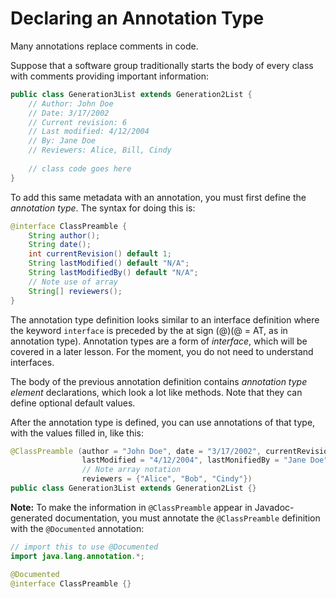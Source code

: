 # Declaring an Annotation Type

Many annotations replace comments in code.

Suppose that a software group traditionally starts the body of every
class with comments providing important information:

```java
public class Generation3List extends Generation2List {
    // Author: John Doe
    // Date: 3/17/2002
    // Current revision: 6
    // Last modified: 4/12/2004
    // By: Jane Doe
    // Reviewers: Alice, Bill, Cindy
    
    // class code goes here
}
```

To add this same metadata with an annotation, you must first define
the _annotation type_. The syntax for doing this is:

```java
@interface ClassPreamble {
    String author();
    String date();
    int currentRevision() default 1;
    String lastModified() default "N/A";
    String lastModifiedBy() default "N/A";
    // Note use of array
    String[] reviewers();
}
```

The annotation type definition looks similar to an interface definition
where the keyword `interface` is preceded by the at sign (@)(@ = AT, as
in annotation type). Annotation types are a form of _interface_, which
will be covered in a later lesson. For the moment, you do not need to
understand interfaces.

The body of the previous annotation definition contains _annotation type
element_ declarations, which look a lot like methods. Note that they can
define optional default values.

After the annotation type is defined, you can use annotations of that
type, with the values filled in, like this:

```java
@ClassPreamble (author = "John Doe", date = "3/17/2002", currentRevision = 6,
                lastModified = "4/12/2004", lastMonifiedBy = "Jane Doe",
                // Note array notation                
                reviewers = {"Alice", "Bob", "Cindy"})
public class Generation3List extends Generation2List {}
```

**Note:** To make the information in `@ClassPreamble` appear in
Javadoc-generated documentation, you must annotate the `@ClassPreamble`
definition with the `@Documented` annotation:

```java
// import this to use @Documented
import java.lang.annotation.*;

@Documented
@interface ClassPreamble {}
```
